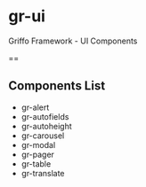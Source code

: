 
# gr-ui
Griffo Framework - UI Components

==

## Components List

- gr-alert
- gr-autofields
- gr-autoheight
- gr-carousel
- gr-modal
- gr-pager
- gr-table
- gr-translate

